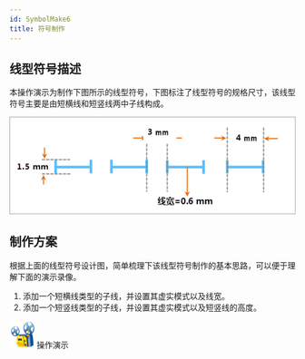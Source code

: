 ```yaml
---
id: SymbolMake6
title: 符号制作
---
```

## 线型符号描述

本操作演示为制作下图所示的线型符号，下图标注了线型符号的规格尺寸，该线型符号主要是由短横线和短竖线两中子线构成。

![](img/SymbolMake6.png)  

  
## 制作方案

根据上面的线型符号设计图，简单梳理下该线型符号制作的基本思路，可以便于理解下面的演示录像。

1. 添加一个短横线类型的子线，并设置其虚实模式以及线宽。
2. 添加一个短竖线类型的子线，并设置其虚实模式以及短竖线的高度。

![](img/cineprojector.png)操作演示

  
